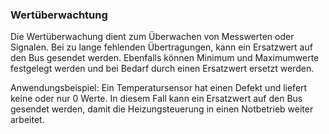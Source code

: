 ﻿### Wertüberwachtung

Die Wertüberwachung dient zum Überwachen von Messwerten oder Signalen. 
Bei zu lange fehlenden Übertragungen, kann ein Ersatzwert auf den Bus gesendet werden.
Ebenfalls können Minimum und Maximumwerte festgelegt werden und bei Bedarf durch einen Ersatzwert ersetzt werden.

Anwendungsbeispiel:
Ein Temperatursensor hat einen Defekt und liefert keine oder nur 0 Werte. 
In diesem Fall kann ein Ersatzwert auf den Bus gesendet werden, damit die Heizungsteuerung in einen Notbetrieb weiter arbeitet.

